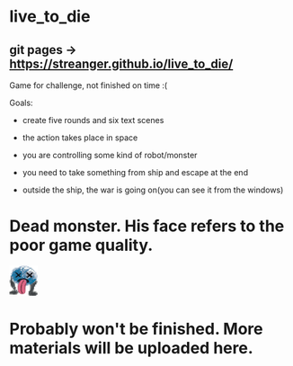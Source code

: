 # live_to_die

## git pages -> https://streanger.github.io/live_to_die/

Game for challenge, not finished on time :(

Goals:

  - create five rounds and six text scenes
  
  - the action takes place in space
  
  - you are controlling some kind of robot/monster
  
  - you need to take something from ship and escape at the end
  
  - outside the ship, the war is going on(you can see it from the windows)
  
# Dead monster. His face refers to the poor game quality.

![image](strange_dead.png)

# Probably won't be finished. More materials will be uploaded here.
